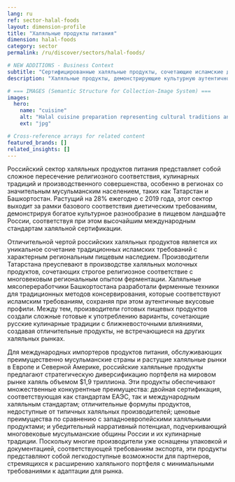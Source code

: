 ```yaml
---
lang: ru
ref: sector-halal-foods
layout: dimension-profile
title: "Халяльные продукты питания"
dimension: halal-foods
category: sector
permalink: /ru/discover/sectors/halal-foods/

# NEW ADDITIONS - Business Context
subtitle: "Сертифицированные халяльные продукты, сочетающие исламские диетические принципы с современным удобством и качеством"
description: "Халяльные продукты, демонстрирующие культурную аутентичность и религиозное соответствие, предлагающие безопасные и качественные варианты для мусульманских потребителей."

# === IMAGES (Semantic Structure for Collection-Image System) ===
images:
  hero:
    name: "cuisine"
    alt: "Halal cuisine preparation representing cultural traditions and religious compliance"
    ext: "jpg"

# Cross-reference arrays for related content
featured_brands: []
related_insights: []
---
```


Российский сектор халяльных продуктов питания представляет собой сложное пересечение религиозного соответствия, кулинарных традиций и производственного совершенства, особенно в регионах со значительным мусульманским населением, таких как Татарстан и Башкортостан. Растущий на 28% ежегодно с 2019 года, этот сектор выходит за рамки базового соответствия диетическим требованиям, демонстрируя богатое культурное разнообразие в пищевом ландшафте России, соответствуя при этом высочайшим международным стандартам халяльной сертификации.

Отличительной чертой российских халяльных продуктов является их уникальное сочетание традиционных исламских требований с характерным региональным пищевым наследием. Производители Татарстана преуспевают в производстве халяльных молочных продуктов, сочетающих строгое религиозное соответствие с многовековым региональным опытом ферментации. Халяльные мясопереработчики Башкортостана разработали фирменные техники для традиционных методов консервирования, которые соответствуют исламским требованиям, сохраняя при этом аутентичные вкусовые профили. Между тем, производители готовых пищевых продуктов создали сложные готовые к употреблению варианты, сочетающие русские кулинарные традиции с ближневосточными влияниями, создавая отличительные продукты, не встречающиеся на других халяльных рынках.

Для международных импортеров продуктов питания, обслуживающих преимущественно мусульманские страны и растущие халяльные рынки в Европе и Северной Америке, российские халяльные продукты предлагают стратегическую диверсификацию портфеля на мировом рынке халяль объемом $1,9 триллиона. Эти продукты обеспечивают множественные конкурентные преимущества: двойная сертификация, соответствующая как стандартам ЕАЭС, так и международным халяльным стандартам; отличительные формулы продуктов, недоступные от типичных халяльных производителей; ценовые преимущества по сравнению с западноевропейскими халяльными продуктами; и убедительный нарративный потенциал, подчеркивающий многовековые мусульманские общины России и их кулинарные традиции. Поскольку многие производители уже оснащены упаковкой и документацией, соответствующей требованиям экспорта, эти продукты представляют собой легкодоступные возможности для партнеров, стремящихся к расширению халяльного портфеля с минимальными требованиями к адаптации для рынка.
